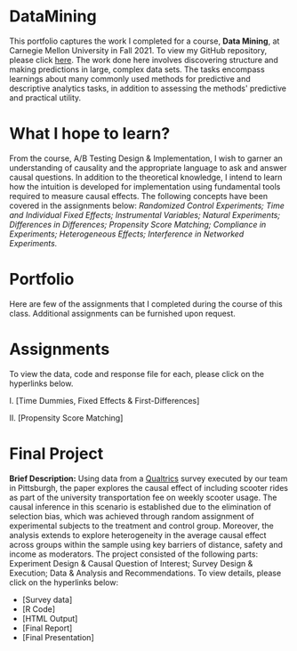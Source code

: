 # DataMining

This portfolio captures the work I completed for a course, **Data Mining**, at Carnegie Mellon University in Fall 2021. To view my GitHub repository, please click [here](https://github.com/mhmirza/DataMining). The work done here involves discovering structure and making predictions in large, complex data sets. The tasks encompass learnings about many commonly used methods for predictive and descriptive analytics tasks, in addition to assessing the methods' predictive and practical utility.

# What I hope to learn?

From the course, A/B Testing Design & Implementation, I wish to garner an understanding of causality and the appropriate language to ask and answer causal questions. In addition to the theoretical knowledge, I intend to learn how the intuition is developed for implementation using fundamental tools required to measure causal effects. The following concepts have been covered in the assignments below: _Randomized Control Experiments; Time and Individual Fixed Effects; Instrumental Variables; Natural Experiments; Differences in Differences; Propensity Score Matching; Compliance in Experiments; Heterogeneous Effects; Interference in Networked Experiments._

# Portfolio

Here are few of the assignments that I completed during the course of this class. Additional assignments can be furnished upon request.

# Assignments

To view the data, code and response file for each, please click on the hyperlinks below. 

I. [Time Dummies, Fixed Effects & First-Differences]

II. [Propensity Score Matching]

# Final Project

**Brief Description:** Using data from a [Qualtrics](https://www.qualtrics.com/) survey executed by our team in Pittsburgh, the paper explores the causal effect of including scooter rides as part of the university transportation fee on weekly scooter usage. The causal inference in this scenario is established due to the elimination of selection bias, which was achieved through random assignment of experimental subjects to the treatment and control group. Moreover, the analysis extends to explore heterogeneity in the average causal effect across groups within the sample using key barriers of distance, safety and income as moderators. The project consisted of the following parts: Experiment Design & Causal Question of Interest; Survey Design & Execution; Data & Analysis and Recommendations. To view details, please click on the hyperlinks below:

* [Survey data]
* [R Code]
* [HTML Output]
* [Final Report] 
* [Final Presentation]
